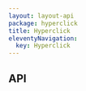```yaml
---
layout: layout-api
package: hyperclick
title: Hyperclick
eleventyNavigation:
  key: Hyperclick
---
```


## API
